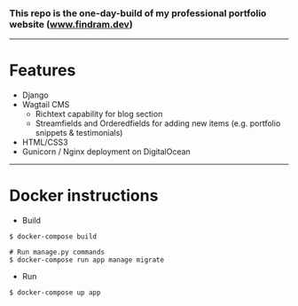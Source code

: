 ### This repo is the one-day-build of my professional portfolio website (www.findram.dev)

---

# Features

- Django
- Wagtail CMS
  - Richtext capability for blog section
  - Streamfields and Orderedfields for adding new items (e.g. portfolio snippets & testimonials)
- HTML/CSS3
- Gunicorn / Nginx deployment on DigitalOcean

---

# Docker instructions

- Build

```
$ docker-compose build

# Run manage.py commands
$ docker-compose run app manage migrate
```

- Run

```
$ docker-compose up app
```
